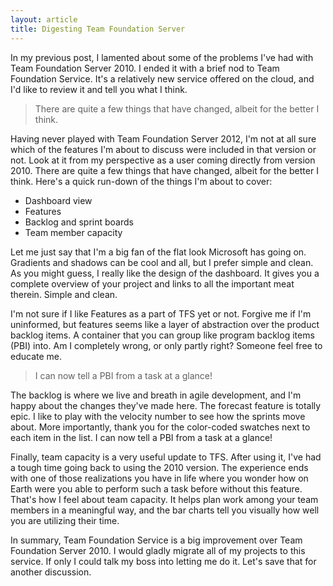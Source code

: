 ```yaml
---
layout: article
title: Digesting Team Foundation Server
---
```


In my previous post, I lamented about some of the problems I've had with Team Foundation Server 2010. I ended it with a brief nod 
to Team Foundation Service. It's a relatively new service offered on the cloud, and I'd like to review it and tell you what I think.

> There are quite a few things that have changed, albeit for the better I think.

Having never played with Team Foundation Server 2012, I'm not at all sure which of the features I'm about to discuss were included 
in that version or not. Look at it from my perspective as a user coming directly from version 2010. There are quite a few things 
that have changed, albeit for the better I think. Here's a quick run-down of the things I'm about to cover:

- Dashboard view
- Features
- Backlog and sprint boards
- Team member capacity

Let me just say that I'm a big fan of the flat look Microsoft has going on. Gradients and shadows can be cool and all, but I prefer 
simple and clean. As you might guess, I really like the design of the dashboard. It gives you a complete overview of your project 
and links to all the important meat therein. Simple and clean.

I'm not sure if I like Features as a part of TFS yet or not. Forgive me if I'm uninformed, but features seems like a layer of 
abstraction over the product backlog items. A container that you can group like program backlog items (PBI) into. Am I completely 
wrong, or only partly right? Someone feel free to educate me.

> I can now tell a PBI from a task at a glance!

The backlog is where we live and breath in agile development, and I'm happy about the changes they've made here. The forecast 
feature is totally epic. I like to play with the velocity number to see how the sprints move about. More importantly, thank you for 
the color-coded swatches next to each item in the list. I can now tell a PBI from a task at a glance!

Finally, team capacity is a very useful update to TFS. After using it, I've had a tough time going back to using the 2010 version. 
The experience ends with one of those realizations you have in life where you wonder how on Earth were you able to perform such a 
task before without this feature. That's how I feel about team capacity. It helps plan work among your team members in a meaningful 
way, and the bar charts tell you visually how well you are utilizing their time.

In summary, Team Foundation Service is a big improvement over Team Foundation Server 2010. I would gladly migrate all of my projects 
to this service. If only I could talk my boss into letting me do it. Let's save that for another discussion.
